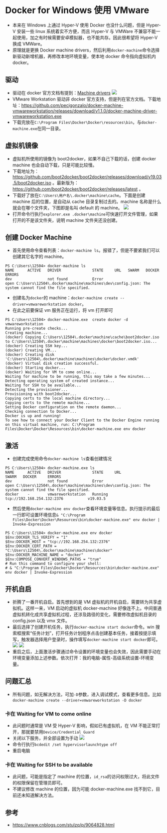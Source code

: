 # Docker for Windows 使用 VMware

- 本来在 Windows 上通过 Hyper-V 使用 Docker 也没什么问题，但是 Hyper-V 安装一些 linux 系统着实不方便，而且 Hyper-V 与 VMWare 不兼容不能一起使用，加之有时候需要安卓模拟器，也不能共存。因此很希望将 Hyper-V 换成 VMWare。
- 原理就是更换 Docker machine drivers，然后利用`docker-machine`命令选择新驱动新增机器，再修改本地环境变量，使本地 docker 命令指向虚拟机内 docker。

## 驱动

- 驱动在 docker 官方文档有提到：[Machine drivers](https://docs.docker.com/machine/drivers/)
  ![ ](http://cdn.hebinghong.com/img/20200331154555.png)
- VMware Workstation 驱动非 docker 官方支持，但是列在官方文档。下载地址：https://github.com/pecigonzalo/docker-machine-vmwareworkstation/releases/download/v1.1.0/docker-machine-driver-vmwareworkstation.exe
- 下载完放在`C:\Program Files\Docker\Docker\resources\bin`，与`docker-machine.exe`在同一目录。

## 虚拟机镜像

- 虚拟机所使用的镜像为 boot2docker，如果不自己下载的话，创建 docker machine 也会自动下载，只是可能比较慢。
- 下载地址为：https://github.com/boot2docker/boot2docker/releases/download/v19.03.5/boot2docker.iso 。最新版为：https://github.com/boot2docker/boot2docker/releases/latest 。
- 下载好了放在`C:\Users\用户名\.docker\machine\cache`。下面是创建 machine 后的位置，是自动从 cache 目录复制过去的。machine 名称是什么就会在哪个文件夹，下图即是名叫 default 的 machine。
  ![ ](http://cdn.hebinghong.com/img/20200331174057.png)
- 打开命令行执行`explorer.exe .docker\machine`可快速打开文件管理，如果打开的不是该文件夹，说明 machine 文件夹还没创建。

## 创建 Docker Machine

- 首先使用命令查看列表：`docker-machine ls`。报错了，但是不要紧我们可以创建其它名字的 machine。

```text
PS C:\Users\12504> docker-machine ls
NAME      ACTIVE   DRIVER              STATE     URL   SWARM   DOCKER    ERRORS
dev                not found           Error                             open C:\Users\12504\.docker\machine\machines\dev\config.json: The system cannot find the file specified.
```

- 创建名为`docker`的 machine：`docker-machine create --driver=vmwareworkstation docker`。
- 在此之前要保证 vm 服务正在运行，将 vm 打开即可

```text
PS C:\Users\12504> docker-machine.exe  create docker -d vmwareworkstation
Running pre-create checks...
Creating machine...
(docker) Copying C:\Users\12504\.docker\machine\cache\boot2docker.iso to C:\Users\12504\.docker\machine\machines\docker\boot2docker.iso...
(docker) Creating SSH key...
(docker) Creating VM...
(docker) Creating disk 'C:\Users\12504\.docker\machine\machines\docker\docker.vmdk'
(docker) Virtual disk creation successful.
(docker) Starting docker...
(docker) Waiting for VM to come online...
Waiting for machine to be running, this may take a few minutes...
Detecting operating system of created instance...
Waiting for SSH to be available...
Detecting the provisioner...
Provisioning with boot2docker...
Copying certs to the local machine directory...
Copying certs to the remote machine...
Setting Docker configuration on the remote daemon...
Checking connection to Docker...
Docker is up and running!
To see how to connect your Docker Client to the Docker Engine running on this virtual machine, run: C:\Program Files\Docker\Docker\Resources\bin\docker-machine.exe env docker
```

## 激活

- 创建完成使用命令`docker-machine ls`查看创建情况

```text
PS C:\Users\12504> docker-machine.exe ls
NAME      ACTIVE   DRIVER              STATE     URL                          SWARM   DOCKER     ERRORS
dev                not found           Error                                                     open C:\Users\12504\.docker\machine\machines\dev\config.json: The system cannot find the file specified.
docker    -        vmwareworkstation   Running   tcp://192.168.254.132:2376           v19.03.5
```

- 然后使用`docker-machine env docker`查看环境变量等信息。执行提示的最后一行即可设置环境信息`& "C:\Program Files\Docker\Docker\Resources\bin\docker-machine.exe" env docker | Invoke-Expression`

```text
PS C:\Users\12504> docker-machine.exe env docker
$Env:DOCKER_TLS_VERIFY = "1"
$Env:DOCKER_HOST = "tcp://192.168.254.132:2376"
$Env:DOCKER_CERT_PATH = "C:\Users\12504\.docker\machine\machines\docker"
$Env:DOCKER_MACHINE_NAME = "docker"
$Env:COMPOSE_CONVERT_WINDOWS_PATHS = "true"
# Run this command to configure your shell:
# & "C:\Program Files\Docker\Docker\Resources\bin\docker-machine.exe" env docker | Invoke-Expression
```

## 开机自启

- 折腾了一番开机自启。首先想到的是 VM 虚拟机的开机自启，需要转为共享虚拟机。这样一来，VM 启动的虚拟机 docker-machine 好像连不上。中间普通虚拟机转化成共享虚拟机过程，还涉及路径的变化，需要修改虚拟机目录的 config.json 以及 vmx 文件。
- 最后选择了创建开机任务，执行`docker-machine start docker`命令。win 搜索框搜索“任务计划”，打开任务计划程序点击创建基本任务，接着按提示填写，触发器选择用户登录时，操作填写`docker-machine start docker`即可。
  ![ ](http://cdn.hebinghong.com/img/20200408175639.png)
  ![ ](http://cdn.hebinghong.com/img/20200408175720.png)
- 重启之后，上面激活步骤通过命令设置的环境变量也会失效，因此需要手动在环境变量添加上述参数。依次打开：我的电脑-属性-高级系统设置-环境变量。

## 问题汇总

- 所有问题，如无解决方法，可加`-D`参数，进入调试模式，查看更多信息。比如`docker-machine create --driver=vmwareworkstation -D docker`

### 卡在 Waiting for VM to come online

- 此问题时通常是 VM 受 Hyper-V 影响，假如已有虚拟机，在 VM 不能正常打开，那就要禁用`Device/Credential Guard`
- 关闭以下服务，并全部设置为手动
  ![ ](http://cdn.hebinghong.com/img/20200407175301.png)
- 命令行执行`bcdedit /set hypervisorlaunchtype off`
- 重启电脑

### 卡在 Waiting for SSH to be available

- 此问题，可能是指定了 machine 的位置，`id_rsa`的访问权限过大，将此文件的权限保留在管理员即可。
- 不建议修改 machine 的位置，因为可能 docker-machine.exe 找不到它，目前还未知道解决方法。

## 参考

- https://www.cnblogs.com/stulzq/p/9064828.html
